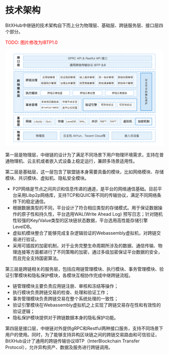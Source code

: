 # 技术架构

BitXHub中继链的技术架构自下而上分为物理层、基础层、跨链服务层、接口层四个部分。

<font color = red >TODO: 图片修改为IBTP1.0</font>

![Tech Arch](../../assets/tech-arch.png)

第一层是物理层，中继链的设计为了满足不同场景下用户物理环境需求，支持在普通物理机、云主机或者嵌入式设备上稳定运行，兼顾多场景适用性。

第二层是基础层，这一层包含了联盟链本身需要具备的模块，比如网络模块、存储模块、共识模块、虚拟机、隐私安全模块。

* P2P网络是节点之间共识和信息传递的通道，是平台的网络通信基础。目前平台采用Libp2p网络库，支持TCP和QUIC等不同的传输协议，满足不同网络条件下的稳定通信。
* 根据数据类型的不同，平台设计了符合相应类型的存储模式。用于保证数据操作的原子性和持久性，平台选用WAL(Write Ahead Log)
  预写日志；针对随机性较强的Key/Value类型的区块链状态数据，平台选用高性能存储引擎LevelDB。
* 虚拟机模块整合了能够完成复杂逻辑验证的Webassembly虚拟机，对跨链交易进行验证。
* 采用可插拔的加密机制，对于业务完整生命周期所涉及的数据、通信传输、物理连接等方面都进行了不同策略的加密，通过多级加密保证平台数据的安全，而且完全支持国密算法。

第三层是跨链相关的服务层，包括应用链管理模块、执行模块、事务管理模块、验证引擎模块和隐私保护模块，各模块互相协作完成中继跨链流程。

* 链管理模块主要负责应用链注册、审核和冻结等操作；
* 执行模块负责跨链交易的检查、处理和验证工作；
* 事务管理模块负责跨链交易在整个系统处理的一致性；
* 验证引擎模块在Webassembly虚拟机之上实现了跨链交易存在性和有效性的验证逻辑；
* 隐私保护模块提供对于跨链数据本身的隐私保护功能。

第四层是接口层，中继链对外提供gRPC和Restful两种接口服务，支持不同场景下用户的使用。同时，为了能够支持异构区块链之间的跨链交易路由和可信验证，BitXHub设计了通用的跨链传输协议IBTP（InterBlockchain
Transfer Protocol），允许异构资产、数据及服务进行跨链调用。